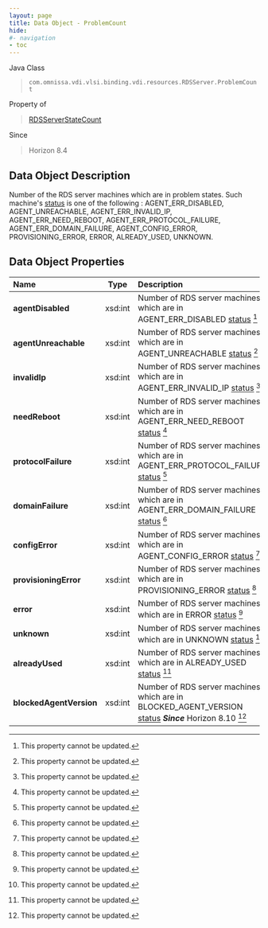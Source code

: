 ```yaml
---
layout: page
title: Data Object - ProblemCount
hide:
#- navigation
- toc
---
```






Java Class
> `com.omnissa.vdi.vlsi.binding.vdi.resources.RDSServer.ProblemCount`

Property of
> [RDSServerStateCount](vdi.resources.RDSServer.RDSServerStateCount.md#field_detail)

Since
> Horizon 8.4


## Data Object Description

Number of the RDS server machines which are in problem states. Such machine's [status](vdi.resources.RDSServer.RDSServerStateView.md#status) is one of the following : AGENT_ERR_DISABLED, AGENT_UNREACHABLE, AGENT_ERR_INVALID_IP, AGENT_ERR_NEED_REBOOT, AGENT_ERR_PROTOCOL_FAILURE, AGENT_ERR_DOMAIN_FAILURE, AGENT_CONFIG_ERROR, PROVISIONING_ERROR, ERROR, ALREADY_USED, UNKNOWN.

## Data Object Properties

 Name | Type | Description
:---|:---:|:---
**agentDisabled**|  xsd:int|  Number of RDS server machines which are in AGENT_ERR_DISABLED [status](vdi.resources.RDSServer.RDSServerStateView.md#status) [^2]
**agentUnreachable**|  xsd:int|  Number of RDS server machines which are in AGENT_UNREACHABLE [status](vdi.resources.RDSServer.RDSServerStateView.md#status) [^2]
**invalidIp**|  xsd:int|  Number of RDS server machines which are in AGENT_ERR_INVALID_IP [status](vdi.resources.RDSServer.RDSServerStateView.md#status) [^2]
**needReboot**|  xsd:int|  Number of RDS server machines which are in AGENT_ERR_NEED_REBOOT [status](vdi.resources.RDSServer.RDSServerStateView.md#status) [^2]
**protocolFailure**|  xsd:int|  Number of RDS server machines which are in AGENT_ERR_PROTOCOL_FAILURE [status](vdi.resources.RDSServer.RDSServerStateView.md#status) [^2]
**domainFailure**|  xsd:int|  Number of RDS server machines which are in AGENT_ERR_DOMAIN_FAILURE [status](vdi.resources.RDSServer.RDSServerStateView.md#status) [^2]
**configError**|  xsd:int|  Number of RDS server machines which are in AGENT_CONFIG_ERROR [status](vdi.resources.RDSServer.RDSServerStateView.md#status) [^2]
**provisioningError**|  xsd:int|  Number of RDS server machines which are in PROVISIONING_ERROR [status](vdi.resources.RDSServer.RDSServerStateView.md#status) [^2]
**error**|  xsd:int|  Number of RDS server machines which are in ERROR [status](vdi.resources.RDSServer.RDSServerStateView.md#status) [^2]
**unknown**|  xsd:int|  Number of RDS server machines which are in UNKNOWN [status](vdi.resources.RDSServer.RDSServerStateView.md#status) [^2]
**alreadyUsed**|  xsd:int|  Number of RDS server machines which are in ALREADY_USED [status](vdi.resources.RDSServer.RDSServerStateView.md#status) [^2]
**blockedAgentVersion**|  xsd:int|  Number of RDS server machines which are in BLOCKED_AGENT_VERSION [status](vdi.resources.RDSServer.RDSServerStateView.md#status) **_Since_** Horizon 8.10 [^2]
 


 


[^2]: This property cannot be updated.